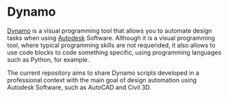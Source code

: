 # Dynamo

[Dynamo](https://dynamobim.org/) is a visual programming tool that allows you to automate design tasks when using [Autodesk](https://www.autodesk.com/) Software. Although it is a visual programming tool, where typical programming skills are not requerided, it also allows to use code blocks to code something specific, using programming languages such as Python, for example.

The current repository aims to share Dynamo scripts developed in a professional context with the main goal of design automation using Autodesk Software, such as AutoCAD and Civil 3D. 
